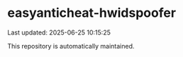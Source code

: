 # easyanticheat-hwidspoofer

Last updated: 2025-06-25 10:15:25

This repository is automatically maintained.
